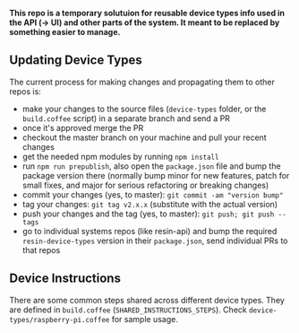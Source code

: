 **This repo is a temporary solutuion for reusable device types info used in the API (-> UI) and other parts of the system. It meant to be replaced by something easier to manage.**

## Updating Device Types

The current process for making changes and propagating them to other repos is:

* make your changes to the source files (`device-types` folder, or the `build.coffee` script) in a separate branch and send a PR
* once it's approved merge the PR
* checkout the master branch on your machine and pull your recent changes
* get the needed npm modules by running `npm install`
* run `npm run prepublish`, also open the `package.json` file and bump the package version there (normally bump minor for new features, patch for small fixes, and major for serious refactoring or breaking changes)
* commit your changes (yes, to master): `git commit -am "version bump"`
* tag your changes: `git tag v2.x.x` (substitute with the actual version)
* push your changes and the tag (yes, to master): `git push; git push --tags`
* go to individual systems repos (like resin-api) and bump the required `resin-device-types` version in their `package.json`, send individual PRs to that repos

## Device Instructions

There are some common steps shared across different device types. They are defined in `build.coffee` (`SHARED_INSTRUCTIONS_STEPS`). Check `device-types/raspberry-pi.coffee` for sample usage.

